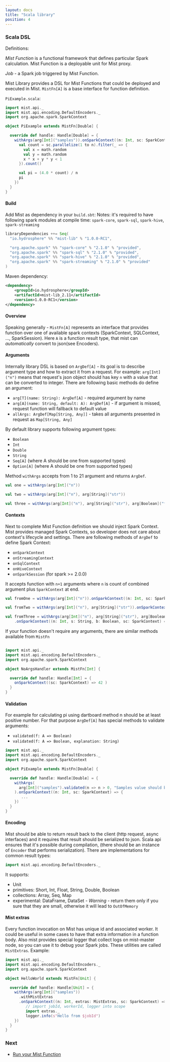 ```yaml
---
layout: docs
title: "Scala library"
position: 4
---
```

### Scala DSL

Definitions:

*Mist Function* is a functional framework that defines particular Spark calculation. Mist Function is a deployable unit for Mist proxy.
 
*Job* - a Spark job triggered by Mist Function.

Mist Library provides a DSL for Mist Functions that could be deployed and executed in Mist.
`MistFn[A]` is a base interface for function definition.

`PiExample.scala`:
```scala
import mist.api._
import mist.api.encoding.DefaultEncoders._
import org.apache.spark.SparkContext

object PiExample extends MistFn[Double] {

  override def handle: Handle[Double] = {
    withArgs(arg[Int]("samples")).onSparkContext((n: Int, sc: SparkContext) => {
      val count = sc.parallelize(1 to n).filter(_ => {
        val x = math.random
        val y = math.random
        x * x + y * y < 1
      }).count()

      val pi = (4.0 * count) / n
      pi
    })
  }
}
```

#### Build

Add Mist as dependency in your `build.sbt`:
Notes: it's required to have following spark modules at compile time:
`spark-core`, `spark-sql`, `spark-hive`, `spark-streaming`

```scala
libraryDependencies ++= Seq(
  "io.hydrosphere" %% "mist-lib" % "1.0.0-RC1",

  "org.apache.spark" %% "spark-core" % "2.1.0" % "provided",
  "org.apache.spark" %% "spark-sql" % "2.1.0" % "provided",
  "org.apache.spark" %% "spark-hive" % "2.1.0" % "provided",
  "org.apache.spark" %% "spark-streaming" % "2.1.0" % "provided"
)

```

Maven dependency:

```xml
<dependency>
    <groupId>io.hydrosphere</groupId>
    <artifactId>mist-lib_2.11</artifactId>
    <version>1.0.0-RC1</version>
</dependency>
```

#### Overview

Speaking generally - `MistFn[A]` represents an interface that provides
function over one of available spark contexts (SparkContext, SQLContext, ..., SparkSession).
Here `A` is a function result type, that mist can *automatically* convert to json(see Encoders).

#### Arguments

Internally library DSL is based on `ArgDef[A]` - its goal is to describe argument type and how to extract it from a request.
For example: `arg[Int]("n")` means that request's json object should has key `n` with a value that can be converted to integer.
There are following basic methods do define an argument:
- `arg[T](name: String): ArgDef[A]` - required argument by name
- `arg[A](name: String, default: A): ArgDef[A]` - if argument is missed, request function will fallback to default value
- `allArgs: ArgDef[Map[String, Any]]` - takes all arguments presented in request as `Map[String, Any]`

By default library supports following argument types:
- `Boolean`
- `Int`
- `Double`
- `String`
- `Seq[A]` (where A should be one from supported types)
- `Option[A]` (where A should be one from supported types)

Method `withArgs` accepts from 1 to 21 argument and returns `ArgDef`.
```scala
val one = withArgs(arg[Int]("n"))

val two = withArgs(arg[Int]("n"), arg[String]("str"))

val three = withArgs(arg[Int]("n"), arg[String]("str"), arg[Boolean]("flag"))
```

#### Contexts

Next to complete Mist Function definition we should inject Spark Context.
Mist provides managed Spark Contexts, so developer does not care about context's lifecycle and settings.
There are following methods of `ArgDef` to define Spark Context:
- `onSparkContext`
- `onStreamingContext`
- `onSqlContext`
- `onHiveContext`
- `onSparkSession` (for spark >= 2.0.0)

It accepts function with `n+1` arguments where `n` is count of combined argument plus `SparkContext` at end.
```scala
val fromOne = withArgs(arg[Int]("n")).onSparkContext((n: Int, sc: SparkContext) => { ... })

val fromTwo = withArgs(arg[Int]("n"), arg[String]("str")).onSparkContext((n: Int, s: String, sc: SparkContext) => { ... })

val fromThree = withArgs(arg[Int]("n"), arg[String]("str"), arg[Boolean]("flag"))
    .onSparkContext((n: Int, s: String, b: Boolean, sc: SparkContext) => { ... })
```

If your function doesn't require any arguments, there are similar methods available from `MistFn`
```scala

import mist.api._
import mist.api.encoding.DefaultEncoders._
import org.apache.spark.SparkContext

object NoArgsHandler extends MistFn[Int] {

  override def handle: Handle[Int] = {
    onSparkContext((sc: SparkContext) => 42 )
  }
}

```

#### Validation

For example for calculating pi using dartboard method n should be at least positive number.
For that purpose `ArgDef[A]` has special methods to validate arguments:
- `validated(f: A => Boolean)`
- `validated(f: A => Boolean, explanation: String)`

```scala
import mist.api._
import mist.api.encoding.DefaultEncoders._
import org.apache.spark.SparkContext

object PiExample extends MistFn[Double] {

  override def handle: Handle[Double] = {
    withArgs(
      arg[Int]("samples").validated(n => n > 0, "Samples value should be positive")
    ).onSparkContext((n: Int, sc: SparkContext) => {
       ...
    })
  }
}
```

#### Encoding

Mist should be able to return result back to the client (http request, async interfaces) and it requires
that result should be serialized to json. Scala api ensures that it's possible during compilation,
(there should be an instance of `Encoder` that performs serialization).
There are implementations for common result types:
```scala
import mist.api.encoding.DefaultEncoders._
```
It supports:
- Unit
- primitives: Short, Int, Float, String, Double, Boolean
- collections: Array, Seq, Map
- experimental: DataFrame, DataSet - *Warning* - return them only if you sure that they are small, otherwise it will lead to `OutOfMemory`


#### Mist extras

Every function invocation on Mist has unique id and associated worker. It could be useful in some cases
to have that extra information in a function body.
Also mist provides special logger that collect logs on mist-master node, so you can use it to debug your Spark jobs.
These utilities are called `MistExtras`. Example:

```scala
import mist.api._
import mist.api.encoding.DefaultEncoders._
import org.apache.spark.SparkContext

object HelloWorld extends MistFn[Unit] {

  override def handle: Handle[Unit] = {
    withArgs(arg[Int]("samples"))
      .withMistExtras
      .onSparkContext((n: Int, extras: MistExtras, sc: SparkContext) => {
         // import jobId, workerId, logger into scope
         import extras._ 
         logger.info(s"Hello from $jobId")
    })
  }
}
```

### Next
- [Run your Mist Function](/docs/run-job.md)
